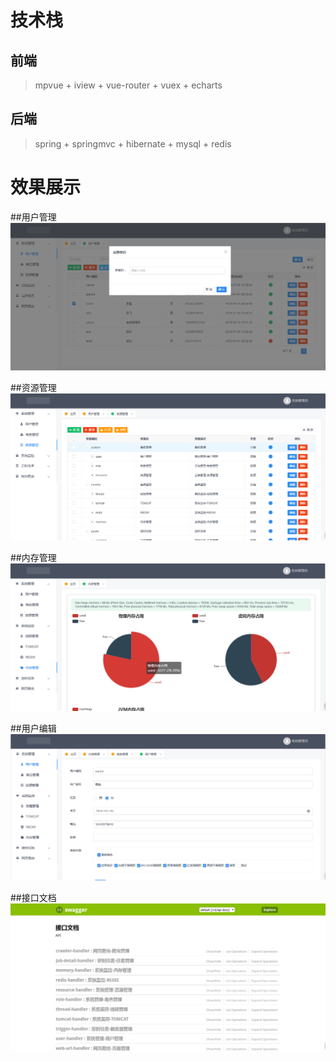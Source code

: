 # 技术栈
## 前端
> mpvue + iview + vue-router + vuex + echarts
## 后端
> spring + springmvc + hibernate + mysql + redis

# 效果展示

##用户管理
<img src="https://github.com/qianlic/titan/blob/master/snapshot/user.png"/>

##资源管理
<img src="https://github.com/qianlic/titan/blob/master/snapshot/resource.png"/>

##内存管理
<img src="https://github.com/qianlic/titan/blob/master/snapshot/memory.png"/>

##用户编辑
<img src="https://github.com/qianlic/titan/blob/master/snapshot/useredit.png"/>

##接口文档
<img src="https://github.com/qianlic/titan/blob/master/snapshot/api.png"/>